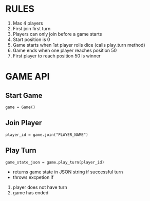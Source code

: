 # RULES #
1. Max 4 players
2. First join first turn
3. Players can only join before a game starts
4. Start position is 0
5. Game starts when 1st player rolls dice (calls play_turn method)
6. Game ends when one player reaches position 50
7. First player to reach position 50 is winner

# GAME API #
## Start Game ##
`game = Game()`

## Join Player ##
`player_id = game.join("PLAYER_NAME")`

## Play Turn ##
`game_state_json = game.play_turn(player_id)`
 - returns game state in JSON string if successful turn
 - throws excpetion if 
  1. player does not have turn
  2. game has ended



